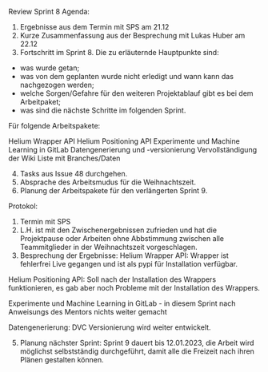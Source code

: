 Review Sprint 8
Agenda:

1. Ergebnisse aus dem Termin mit SPS am 21.12
2. Kurze Zusammenfassung aus der Besprechung mit Lukas Huber am 22.12
3. Fortschritt im Sprint 8. Die zu erläuternde Hauptpunkte sind:
- was wurde getan;
- was von dem geplanten wurde nicht erledigt und wann kann das nachgezogen werden;
- welche Sorgen/Gefahre für den weiteren Projektablauf gibt es bei dem Arbeitpaket;
- was sind die nächste Schritte im folgenden Sprint.

Für folgende Arbeitspakete:

Helium Wrapper API
Helium Positioning API
Experimente und Machine Learning in GitLab
Datengenerierung und -versionierung
Vervollständigung der Wiki Liste mit Branches/Daten

4. Tasks aus Issue 48 durchgehen.
5. Absprache des Arbeitsmudus für die Weihnachtszeit.
6. Planung der Arbeitspakete für den verlängerten Sprint 9.

Protokol:
1. Termin mit SPS
2. L.H. ist mit den Zwischenergebnissen zufrieden und hat die Projektpause oder Arbeiten ohne Abbstimmung zwischen alle Teammitglieder in der Weihnachtszeit vorgeschlagen.
3. Besprechung der Ergebnisse:
Helium Wrapper API:
Wrapper ist fehlerfrei Live gegangen und ist als pypi für Installation verfügbar.

Helium Positioning API:
Soll nach der Installation des Wrappers funktionieren, es gab aber noch Probleme mit der Installation des Wrappers.

Experimente und Machine Learning in GitLab - in diesem Sprint nach Anweisungs des Mentors nichts weiter gemacht

Datengenerierung: DVC Versionierung wird weiter entwickelt.

5. Planung nächster Sprint: Sprint 9 dauert bis 12.01.2023, die Arbeit wird möglichst selbstständig durchgeführt, damit alle die Freizeit nach ihren Plänen gestalten können.
